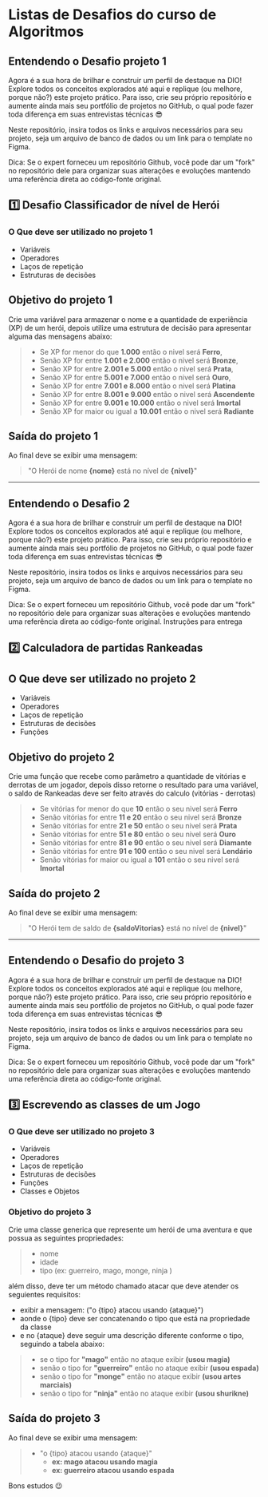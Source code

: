 # Listas de Desafios do curso de Algoritmos

## Entendendo o Desafio projeto 1

Agora é a sua hora de brilhar e construir um perfil de destaque na DIO! Explore todos os conceitos explorados até aqui e replique (ou melhore, porque não?) este projeto prático. Para isso, crie seu próprio repositório e aumente ainda mais seu portfólio de projetos no GitHub, o qual pode fazer toda diferença em suas entrevistas técnicas 😎

Neste repositório, insira todos os links e arquivos necessários para seu projeto, seja um arquivo de banco de dados ou um link para o template no Figma.

Dica: Se o expert forneceu um repositório Github, você pode dar um "fork" no repositório dele para organizar suas alterações e evoluções mantendo uma referência direta ao código-fonte original.

## 1️⃣ Desafio Classificador de nível de Herói

### O Que deve ser utilizado no projeto 1

- Variáveis
- Operadores
- Laços de repetição
- Estruturas de decisões

## Objetivo do projeto 1

Crie uma variável para armazenar o nome e a quantidade de experiência (XP) de um herói, depois utilize uma estrutura de decisão para apresentar alguma das mensagens abaixo:

> - Se XP for menor do que **1.000**  então o nivel  será **Ferro**,
> - Senão XP for entre **1.001 e 2.000** então o nivel  será **Bronze**,
> - Senão XP for entre **2.001 e 5.000** então o nivel  será **Prata**,
> - Senão XP for entre **5.001 e 7.000** então o nivel  será **Ouro**,
> - Senão XP for entre **7.001 e 8.000** então o nivel  será **Platina**
> - Senão XP for entre **8.001 e 9.000** então o nivel  será **Ascendente**
> - Senão XP for entre **9.001 e 10.000** então o nivel  será **Imortal**
> - Senão XP for maior ou igual a **10.001** então o nivel  será **Radiante**

## Saída do projeto 1

Ao final deve se exibir uma mensagem:
> "O Herói de nome **{nome}** está no nível de **{nivel}**"

----

## Entendendo o Desafio 2

Agora é a sua hora de brilhar e construir um perfil de destaque na DIO! Explore todos os conceitos explorados até aqui e replique (ou melhore, porque não?) este projeto prático. Para isso, crie seu próprio repositório e aumente ainda mais seu portfólio de projetos no GitHub, o qual pode fazer toda diferença em suas entrevistas técnicas 😎

Neste repositório, insira todos os links e arquivos necessários para seu projeto, seja um arquivo de banco de dados ou um link para o template no Figma.

Dica: Se o expert forneceu um repositório Github, você pode dar um "fork" no repositório dele para organizar suas alterações e evoluções mantendo uma referência direta ao código-fonte original.
Instruções para entrega

## 2️⃣ Calculadora de partidas Rankeadas

## O Que deve ser utilizado no projeto 2

- Variáveis
- Operadores
- Laços de repetição
- Estruturas de decisões
- Funções

## Objetivo do projeto 2

Crie uma função que recebe como parâmetro a quantidade de vitórias e derrotas de um jogador,
depois disso retorne o resultado para uma variável, o saldo de Rankeadas deve ser feito através do calculo (vitórias - derrotas)

> - Se vitórias for menor do que **10** então o seu nivel será **Ferro**
> - Senão vitórias for entre **11 e 20** então o seu nivel será **Bronze**
> - Senão vitórias for entre **21 e 50** então o seu nivel será **Prata**
> - Senão vitórias for entre **51 e 80** então o seu nivel será **Ouro**
> - Senão vitórias for entre **81 e 90** então o seu nivel será **Diamante**
> - Senão vitórias for entre **91 e 100** então o seu nivel será **Lendário**
> - Senão vitórias for maior ou igual a **101** então o seu nivel será **Imortal**

## Saída do projeto 2

Ao final deve se exibir uma mensagem:
> "O Herói tem de saldo de **{saldoVitorias}** está no nível de **{nivel}**"

----

## Entendendo o Desafio do projeto 3

Agora é a sua hora de brilhar e construir um perfil de destaque na DIO! Explore todos os conceitos explorados até aqui e replique (ou melhore, porque não?) este projeto prático. Para isso, crie seu próprio repositório e aumente ainda mais seu portfólio de projetos no GitHub, o qual pode fazer toda diferença em suas entrevistas técnicas 😎

Neste repositório, insira todos os links e arquivos necessários para seu projeto, seja um arquivo de banco de dados ou um link para o template no Figma.

Dica: Se o expert forneceu um repositório Github, você pode dar um "fork" no repositório dele para organizar suas alterações e evoluções mantendo uma referência direta ao código-fonte original.

## 3️⃣ Escrevendo as classes de um Jogo

### O Que deve ser utilizado no projeto 3

- Variáveis
- Operadores
- Laços de repetição
- Estruturas de decisões
- Funções
- Classes e Objetos

### Objetivo  do projeto 3

Crie uma classe generica que represente um herói de uma aventura e que possua as seguintes propriedades:

> - nome
> - idade
> - tipo (ex: guerreiro, mago, monge, ninja )

além disso, deve ter um método chamado atacar que deve atender os seguientes requisitos:

- exibir a mensagem: ("o {tipo} atacou usando {ataque}")
- aonde o {tipo} deve ser concatenando o tipo que está na propriedade da classe
- e no {ataque} deve seguir uma descrição diferente conforme o tipo, seguindo a tabela abaixo:

> - se o tipo for **"mago"** então no ataque exibir **(usou magia)**
> - senão o tipo for **"guerreiro"** então no ataque exibir **(usou espada)**
> - senão o tipo for **"monge"** então no ataque exibir **(usou artes marciais)**
> - senão o tipo for **"ninja"** então no ataque exibir **(usou shurikne)**

## Saída do projeto 3

Ao final deve se exibir uma mensagem:

> - "o {tipo} atacou usando {ataque}"
>   - **ex: mago atacou usando magia**
>   - **ex: guerreiro atacou usando espada**
  
Bons estudos 😉

